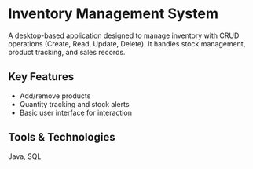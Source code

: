 # Inventory Management System

A desktop-based application designed to manage inventory with CRUD operations (Create, Read, Update, Delete). It handles stock management, product tracking, and sales records.

## Key Features
- Add/remove products
- Quantity tracking and stock alerts
- Basic user interface for interaction

## Tools & Technologies
Java, SQL
